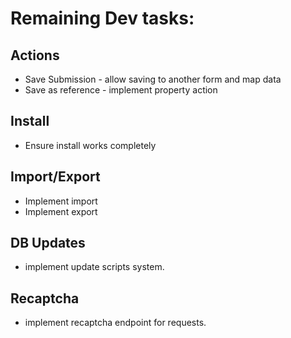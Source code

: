 # Remaining Dev tasks:

## Actions

 - Save Submission - allow saving to another form and map data
 - Save as reference - implement property action
 
## Install
 - Ensure install works completely
 
## Import/Export
 - Implement import
 - Implement export
 
## DB Updates
 - implement update scripts system.
 
## Recaptcha
 - implement recaptcha endpoint for requests.

